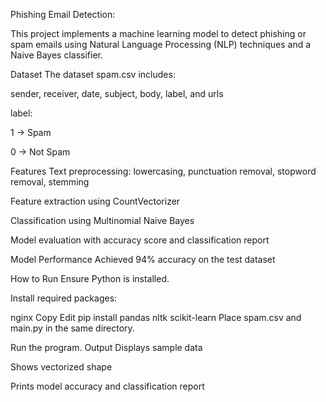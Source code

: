 Phishing Email Detection:

This project implements a machine learning model to detect phishing or spam emails using Natural Language Processing (NLP) techniques and a Naive Bayes classifier.

Dataset
The dataset spam.csv includes:

sender, receiver, date, subject, body, label, and urls

label:

1 → Spam

0 → Not Spam

Features
Text preprocessing: lowercasing, punctuation removal, stopword removal, stemming

Feature extraction using CountVectorizer

Classification using Multinomial Naive Bayes

Model evaluation with accuracy score and classification report

Model Performance
Achieved 94% accuracy on the test dataset

How to Run
Ensure Python is installed.

Install required packages:

nginx
Copy
Edit
pip install pandas nltk scikit-learn
Place spam.csv and main.py in the same directory.

Run the program.
Output
Displays sample data

Shows vectorized shape

Prints model accuracy and classification report
